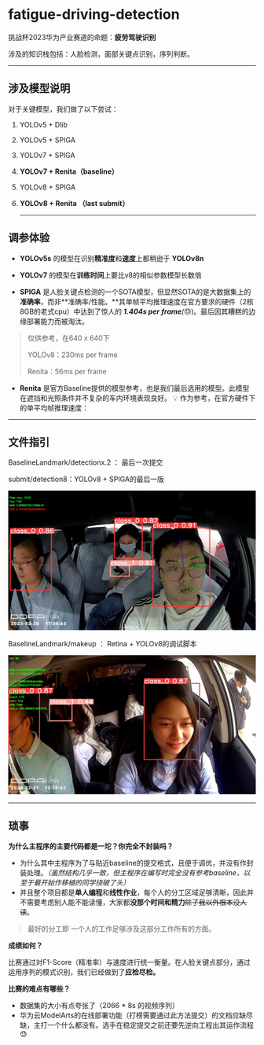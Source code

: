 # fatigue-driving-detection

挑战杯2023华为产业赛道的命题：**疲劳驾驶识别**

涉及的知识栈包括：人脸检测，面部关键点识别，序列判断。

---

## 涉及模型说明

对于关键模型，我们做了以下尝试：

1. YOLOv5 + Dlib
2. YOLOv5 + SPIGA
3. YOLOv7 + SPIGA
4. **YOLOv7 + Renita（baseline）**
5. YOLOv8 + SPIGA
6. **YOLOv8 + Renita （last submit）**
    
    ---
    

## 调参体验

- **YOLOv5s** 的模型在识别**精准度**和**速度**上都稍逊于 **YOLOv8n**
  
- **YOLOv7** 的模型在**训练时间**上要比v8的相似参数模型长数倍

- **SPIGA** 是人脸关键点检测的一个SOTA模型，但显然SOTA的是大数据集上的**准确率**，而非**准确率/性能。**其单帧平均推理速度在官方要求的硬件（2核8GB的老式cpu）中达到了惊人的 ***1.404s per** **frame**(*😓)。最后因其糟糕的边缘部署能力而被淘汰。
> 仅供参考，在640 x 640下
> 
> YOLOv8：230ms per frame
> 
>  Renita：56ms per frame
> 
- **Renita** 是官方Baseline提供的模型参考，也是我们最后选用的模型。此模型在遮挡和光照条件并不复杂的车内环境表现良好。
  💡 作为参考，在官方硬件下的单平均帧推理速度：


---

## 文件指引

BaselineLandmark/detectionx.2 ： 最后一次提交

submit/detection8：YOLOv8 + SPIGA的最后一版

![Untitled](README/Untitled.jpeg)

BaselineLandmark/makeup ： Retina + YOLOv8的调试脚本

![frame_120.jpg](README/frame_120.jpg)

---

## 琐事

**为什么主程序的主要代码都是一坨？你完全不封装吗？**

- 为什么其中主程序为了与贴近baseline的提交格式，且便于调优，并没有作封装处理。*（虽然结构几乎一致，但主程序在编写时完全没有参考baseline，以至于最开始作移植的同学挠破了头）*
- 并且整个项目都是**单人编程**和**线性作业**，每个人的分工区域足够清晰，因此并不需要考虑别人能不能读懂，大家都**没那个时间和精力**~~除了我以外根本没人读~~。

> 最好的分工即 一个人的工作足够涉及这部分工作所有的方面。
> 

**成绩如何？**

比赛通过对F1-Score（精准率）与速度进行统一衡量。在人脸关键点部分，通过运用序列的模式识别，我们已经做到了**应检尽检。**

**比赛的难点有哪些？**

- 数据集的大小有点夸张了（2066 * 8s 的视频序列）
- 华为云ModelArts的在线部署功能（打榜需要通过此方法提交）的文档应缺尽缺，主打一个什么都没有。选手在稳定提交之前还要先逆向工程出其运作流程 😓
